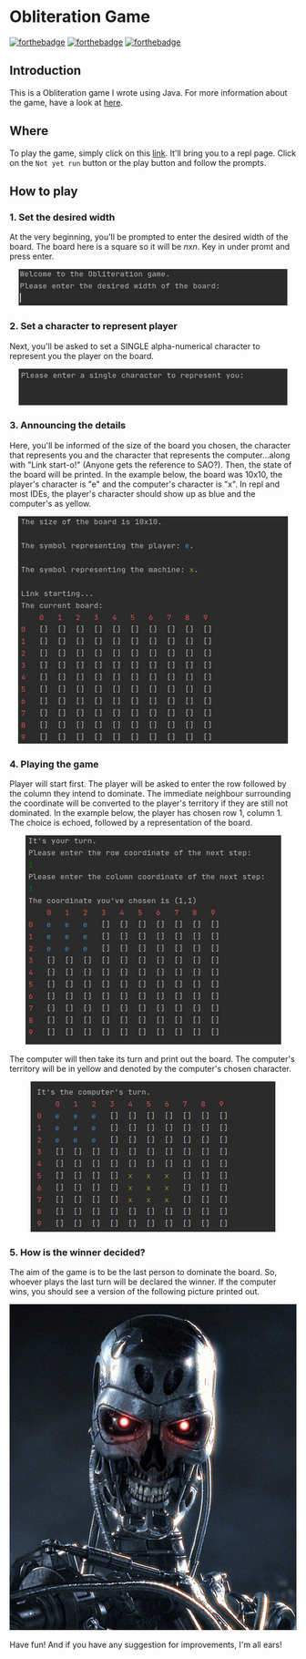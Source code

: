 # Obliteration Game
[![forthebadge](https://forthebadge.com/images/badges/made-with-java.svg)](https://forthebadge.com)
[![forthebadge](https://forthebadge.com/images/badges/powered-by-coffee.svg)](https://forthebadge.com)
[![forthebadge](https://forthebadge.com/images/badges/built-with-love.svg)](https://forthebadge.com)

## Introduction
This is a Obliteration game I wrote using Java. For more information about the game, have a look at [here](http://www.papg.com/show?2XMX). 

## Where
To play the game, simply click on this [link](https://repl.it/@hannz88/ObliterationGameJava). It'll bring you to a repl page. Click on the `Not yet run` button or the play button and follow the prompts.

## How to play
### 1. Set the desired width
At the very beginning, you'll be prompted to enter the desired width of the board. The board here is a square so it will be *n*x*n*. Key in under promt and press enter.

<p align="center">
    <img src="https://github.com/hannz88/Obliteration_Game_Java/blob/main/Images/Desired_width.png" alt="Desired width of board">
</p>

### 2. Set a character to represent player
Next, you'll be asked to set a SINGLE alpha-numerical character to represent you the player on the board.

<p align="center">
    <img src="https://github.com/hannz88/Obliteration_Game_Java/blob/main/Images/represent.png" alt="Key in characters to represent players">
</p>

### 3. Announcing the details
Here, you'll be informed of the size of the board you chosen, the character that represents you and the character that represents the computer...along with "Link start-o!" (Anyone gets the reference to SAO?). Then, the state of the board will be printed. In the example below, the board was 10x10, the player's character is "e" and the computer's character is "x". In repl and most IDEs, the player's character should show up as blue and the computer's as yellow.

<p align="center">
    <img src="https://github.com/hannz88/Obliteration_Game_Java/blob/main/Images/Announcing_details.png" alt="Announcing the details of the game">
</p>

### 4. Playing the game
Player will start first. The player will be asked to enter the row followed by the column they intend to dominate. The immediate neighbour surrounding the coordinate will be converted to the player's territory if they are still not dominated. In the example below, the player has chosen row 1, column 1. The choice is echoed, followed by a representation of the board.

<p align="center">
    <img src="https://github.com/hannz88/Obliteration_Game_Java/blob/main/Images/Entering_coordinates.png" alt="Entering coordinates">
</p>

The computer will then take its turn and print out the board. The computer's territory will be in yellow and denoted by the computer's chosen character.

<p align="center">
    <img src="https://github.com/hannz88/Obliteration_Game_Java/blob/main/Images/Computer_game.png" alt="The board after the computer make a decision">
</p>

### 5. How is the winner decided?
The aim of the game is to be the last person to dominate the board. So, whoever plays the last turn will be declared the winner. If the computer wins, you should see a version of the following picture printed out.

<p align="center">
    <img src="https://github.com/hannz88/Obliteration_Game_Java/blob/main/Images/astalavista.jpg" alt="The T1000">
</p>

Have fun! And if you have any suggestion for improvements, I'm all ears!
